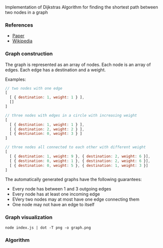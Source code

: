 Implementation of Dijkstras Algorithm for finding the shortest path between two nodes in a graph

### References

- [Paper](http://www-m3.ma.tum.de/foswiki/pub/MN0506/WebHome/dijkstra.pdf)
- [Wikipedia](https://en.wikipedia.org/wiki/Dijkstra%27s_algorithm)

### Graph construction

The graph is represented as an array of nodes. Each node is an array of edges. Each edge has a destination and a weight.

Examples:

```js
// two nodes with one edge
[
  [ { destination: 1, weight: 1 } ],
  []
]

// three nodes with edges in a circle with increasing weight
[
  [ { destination: 1, weight: 1 } ],
  [ { destination: 2, weight: 2 } ],
  [ { destination: 0, weight: 3 } ]
]

// three nodes all connected to each other with different weight
[
  [ { destination: 1, weight: 9 }, { destination: 2, weight: 6 }],
  [ { destination: 0, weight: 1 }, { destination: 2, weight: 6 }],
  [ { destination: 0, weight: 5 }, { destination: 1, weight: 3 }]
]
```

The automatically generated graphs have the following guarantees:

- Every node has between 1 and 3 outgoing edges
- Every node has at least one incoming edge
- EVery two nodes may at most have one edge connecting them
- One node may not have an edge to itself

### Graph visualization

`node index.js | dot -T png -o graph.png`

### Algorithm
